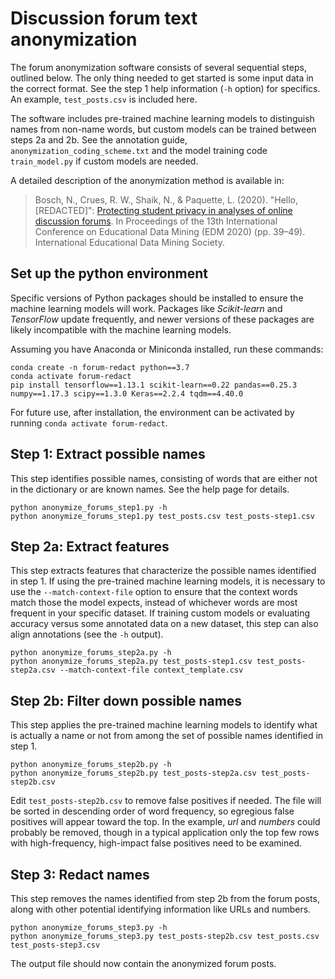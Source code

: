 # Discussion forum text anonymization

The forum anonymization software consists of several sequential steps, outlined below. The only thing needed to get started is some input data in the correct format. See the step 1 help information (`-h` option) for specifics. An example, `test_posts.csv` is included here.

The software includes pre-trained machine learning models to distinguish names from non-name words, but custom models can be trained between steps 2a and 2b. See the annotation guide, `anonymization_coding_scheme.txt` and the model training code `train_model.py` if custom models are needed.

A detailed description of the anonymization method is available in:

> Bosch, N., Crues, R. W., Shaik, N., & Paquette, L. (2020). "Hello, [REDACTED]": [Protecting student privacy in analyses of online discussion forums](https://educationaldatamining.org/files/conferences/EDM2020/papers/paper_26.pdf). In Proceedings of the 13th International Conference on Educational Data Mining (EDM 2020) (pp. 39–49). International Educational Data Mining Society.

## Set up the python environment

Specific versions of Python packages should be installed to ensure the machine learning models will work. Packages like _Scikit-learn_ and _TensorFlow_ update frequently, and newer versions of these packages are likely incompatible with the machine learning models.

Assuming you have Anaconda or Miniconda installed, run these commands:

    conda create -n forum-redact python==3.7
    conda activate forum-redact
    pip install tensorflow==1.13.1 scikit-learn==0.22 pandas==0.25.3 numpy==1.17.3 scipy==1.3.0 Keras==2.2.4 tqdm==4.40.0

For future use, after installation, the environment can be activated by running `conda activate forum-redact`.

## Step 1: Extract possible names

This step identifies possible names, consisting of words that are either not in the dictionary or are known names. See the help page for details.

    python anonymize_forums_step1.py -h
    python anonymize_forums_step1.py test_posts.csv test_posts-step1.csv

## Step 2a: Extract features

This step extracts features that characterize the possible names identified in step 1. If using the pre-trained machine learning models, it is necessary to use the `--match-context-file` option to ensure that the context words match those the model expects, instead of whichever words are most frequent in your specific dataset. If training custom models or evaluating accuracy versus some annotated data on a new dataset, this step can also align annotations (see the `-h` output).

    python anonymize_forums_step2a.py -h
    python anonymize_forums_step2a.py test_posts-step1.csv test_posts-step2a.csv --match-context-file context_template.csv

## Step 2b: Filter down possible names

This step applies the pre-trained machine learning models to identify what is actually a name or not from among the set of possible names identified in step 1.

    python anonymize_forums_step2b.py -h
    python anonymize_forums_step2b.py test_posts-step2a.csv test_posts-step2b.csv

Edit `test_posts-step2b.csv` to remove false positives if needed. The file will be sorted in descending order of word frequency, so egregious false positives will appear toward the top. In the example, _url_ and _numbers_ could probably be removed, though in a typical application only the top few rows with high-frequency, high-impact false positives need to be examined.

## Step 3: Redact names

This step removes the names identified from step 2b from the forum posts, along with other potential identifying information like URLs and numbers.

    python anonymize_forums_step3.py -h
    python anonymize_forums_step3.py test_posts-step2b.csv test_posts.csv test_posts-step3.csv

The output file should now contain the anonymized forum posts.
